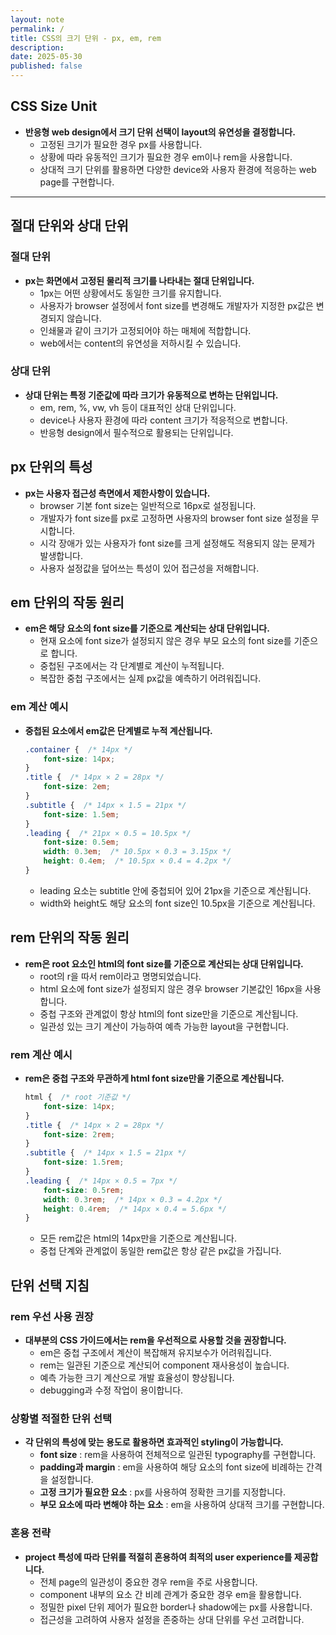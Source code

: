 ```yaml
---
layout: note
permalink: /
title: CSS의 크기 단위 - px, em, rem
description: 
date: 2025-05-30
published: false
---
```



## CSS Size Unit

- **반응형 web design에서 크기 단위 선택이 layout의 유연성을 결정합니다.**
    - 고정된 크기가 필요한 경우 px를 사용합니다.
    - 상황에 따라 유동적인 크기가 필요한 경우 em이나 rem을 사용합니다.
    - 상대적 크기 단위를 활용하면 다양한 device와 사용자 환경에 적응하는 web page를 구현합니다.


---


## 절대 단위와 상대 단위

### 절대 단위
- **px는 화면에서 고정된 물리적 크기를 나타내는 절대 단위입니다.**
    - 1px는 어떤 상황에서도 동일한 크기를 유지합니다.
    - 사용자가 browser 설정에서 font size를 변경해도 개발자가 지정한 px값은 변경되지 않습니다.
    - 인쇄물과 같이 크기가 고정되어야 하는 매체에 적합합니다.
    - web에서는 content의 유연성을 저하시킬 수 있습니다.

### 상대 단위
- **상대 단위는 특정 기준값에 따라 크기가 유동적으로 변하는 단위입니다.**
    - em, rem, %, vw, vh 등이 대표적인 상대 단위입니다.
    - device나 사용자 환경에 따라 content 크기가 적응적으로 변합니다.
    - 반응형 design에서 필수적으로 활용되는 단위입니다.

## px 단위의 특성

- **px는 사용자 접근성 측면에서 제한사항이 있습니다.**
    - browser 기본 font size는 일반적으로 16px로 설정됩니다.
    - 개발자가 font size를 px로 고정하면 사용자의 browser font size 설정을 무시합니다.
    - 시각 장애가 있는 사용자가 font size를 크게 설정해도 적용되지 않는 문제가 발생합니다.
    - 사용자 설정값을 덮어쓰는 특성이 있어 접근성을 저해합니다.

## em 단위의 작동 원리

- **em은 해당 요소의 font size를 기준으로 계산되는 상대 단위입니다.**
    - 현재 요소에 font size가 설정되지 않은 경우 부모 요소의 font size를 기준으로 합니다.
    - 중첩된 구조에서는 각 단계별로 계산이 누적됩니다.
    - 복잡한 중첩 구조에서는 실제 px값을 예측하기 어려워집니다.

### em 계산 예시
- **중첩된 요소에서 em값은 단계별로 누적 계산됩니다.**
    ```css
    .container {  /* 14px */
        font-size: 14px;
    }
    .title {  /* 14px × 2 = 28px */
        font-size: 2em;
    }
    .subtitle {  /* 14px × 1.5 = 21px */
        font-size: 1.5em;
    }
    .leading {  /* 21px × 0.5 = 10.5px */
        font-size: 0.5em;
        width: 0.3em;  /* 10.5px × 0.3 = 3.15px */
        height: 0.4em;  /* 10.5px × 0.4 = 4.2px */
    }
    ```
    - leading 요소는 subtitle 안에 중첩되어 있어 21px을 기준으로 계산됩니다.
    - width와 height도 해당 요소의 font size인 10.5px을 기준으로 계산됩니다.

## rem 단위의 작동 원리

- **rem은 root 요소인 html의 font size를 기준으로 계산되는 상대 단위입니다.**
    - root의 r을 따서 rem이라고 명명되었습니다.
    - html 요소에 font size가 설정되지 않은 경우 browser 기본값인 16px을 사용합니다.
    - 중첩 구조와 관계없이 항상 html의 font size만을 기준으로 계산됩니다.
    - 일관성 있는 크기 계산이 가능하여 예측 가능한 layout을 구현합니다.

### rem 계산 예시
- **rem은 중첩 구조와 무관하게 html font size만을 기준으로 계산됩니다.**
    ```css
    html {  /* root 기준값 */
        font-size: 14px;
    }
    .title {  /* 14px × 2 = 28px */
        font-size: 2rem;
    }
    .subtitle {  /* 14px × 1.5 = 21px */
        font-size: 1.5rem;
    }
    .leading {  /* 14px × 0.5 = 7px */
        font-size: 0.5rem;
        width: 0.3rem;  /* 14px × 0.3 = 4.2px */
        height: 0.4rem;  /* 14px × 0.4 = 5.6px */
    }
    ```
    - 모든 rem값은 html의 14px만을 기준으로 계산됩니다.
    - 중첩 단계와 관계없이 동일한 rem값은 항상 같은 px값을 가집니다.

## 단위 선택 지침

### rem 우선 사용 권장
- **대부분의 CSS 가이드에서는 rem을 우선적으로 사용할 것을 권장합니다.**
    - em은 중첩 구조에서 계산이 복잡해져 유지보수가 어려워집니다.
    - rem는 일관된 기준으로 계산되어 component 재사용성이 높습니다.
    - 예측 가능한 크기 계산으로 개발 효율성이 향상됩니다.
    - debugging과 수정 작업이 용이합니다.

### 상황별 적절한 단위 선택
- **각 단위의 특성에 맞는 용도로 활용하면 효과적인 styling이 가능합니다.**
    - **font size** : rem을 사용하여 전체적으로 일관된 typography를 구현합니다.
    - **padding과 margin** : em을 사용하여 해당 요소의 font size에 비례하는 간격을 설정합니다.
    - **고정 크기가 필요한 요소** : px를 사용하여 정확한 크기를 지정합니다.
    - **부모 요소에 따라 변해야 하는 요소** : em을 사용하여 상대적 크기를 구현합니다.

### 혼용 전략
- **project 특성에 따라 단위를 적절히 혼용하여 최적의 user experience를 제공합니다.**
    - 전체 page의 일관성이 중요한 경우 rem을 주로 사용합니다.
    - component 내부의 요소 간 비례 관계가 중요한 경우 em을 활용합니다.
    - 정밀한 pixel 단위 제어가 필요한 border나 shadow에는 px를 사용합니다.
    - 접근성을 고려하여 사용자 설정을 존중하는 상대 단위를 우선 고려합니다.